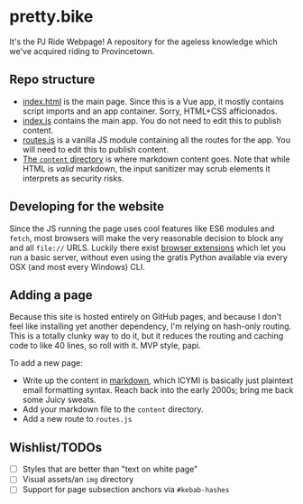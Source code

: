 # pretty.bike
It's the PJ Ride Webpage! A repository for the ageless knowledge which we've acquired riding to Provincetown.

## Repo structure
- [index.html](./index.html) is the main page. Since this is a Vue app, it mostly contains script imports and an app container. Sorry, HTML+CSS afficionados.
- [index.js](./src/index.js) contains the main app. You do not need to edit this to publish content.
- [routes.js](./src/routes.js) is a vanilla JS module containing all the routes for the app. You will need to edit this to publish content.
- [The `content` directory](./content) is where markdown content goes. Note that while HTML is _valid_ markdown, the input sanitizer may scrub elements it interprets as security risks.

## Developing for the website
Since the JS running the page uses cool features like ES6 modules and `fetch`, most browsers will make the very reasonable decision to block any and all `file://` URLS. Luckily there exist [browser extensions](https://chrome.google.com/webstore/detail/web-server-for-chrome/ofhbbkphhbklhfoeikjpcbhemlocgigb) which let you run a basic server, without even using the gratis Python available via every OSX (and most every Windows) CLI.

## Adding a page
Because this site is hosted entirely on GitHub pages, and because I don't feel like installing yet another dependency, I'm relying on hash-only routing. This is a totally clunky way to do it, but it reduces the routing and caching code to like 40 lines, so roll with it. MVP style, papí.

To add a new page:
- Write up the content in [markdown](https://github.com/adam-p/markdown-here/wiki/Markdown-Cheatsheet), which ICYMI is basically just plaintext email formatting syntax. Reach back into the early 2000s; bring me back some Juicy sweats.
- Add your markdown file to the `content` directory.
- Add a new route to `routes.js`

## Wishlist/TODOs
- [ ] Styles that are better than "text on white page"
- [ ] Visual assets/an `img` directory
- [ ] Support for page subsection anchors via `#kebab-hashes`